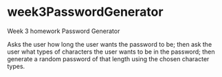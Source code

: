 # week3PasswordGenerator
Week 3 homework Password Generator

Asks the user how long the user wants the password to be; then ask the user what types of characters the user wants to be in the password; then generate a random password of that length using the chosen character types.
